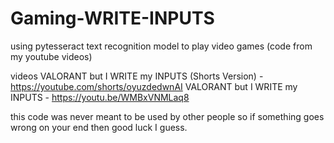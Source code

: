# Gaming-WRITE-INPUTS
using pytesseract text recognition model to play video games (code from my youtube videos)

videos
VALORANT but I WRITE my INPUTS (Shorts Version) - https://youtube.com/shorts/oyuzdedwnAI
VALORANT but I WRITE my INPUTS - https://youtu.be/WMBxVNMLaq8

this code was never meant to be used by other people so if something goes wrong on your end then good luck I guess.
